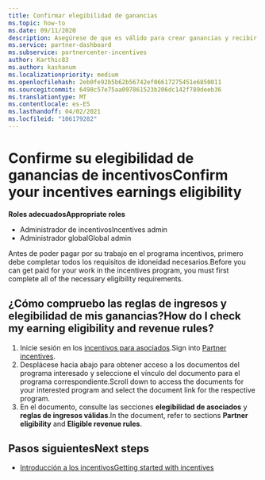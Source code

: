 ```yaml
---
title: Confirmar elegibilidad de ganancias
ms.topic: how-to
ms.date: 09/11/2020
description: Asegúrese de que es válido para crear ganancias y recibir el pago en el programa incentivos. Compruebe las reglas de elegibilidad y ingresos del centro de Partners.
ms.service: partner-dashboard
ms.subservice: partnercenter-incentives
author: Karthic83
ms.author: kashanum
ms.localizationpriority: medium
ms.openlocfilehash: 2eb0fe92b5b62b56742ef06617275451e6850011
ms.sourcegitcommit: 6498c57e75aa097861523b206dc142f789deeb36
ms.translationtype: MT
ms.contentlocale: es-ES
ms.lasthandoff: 04/02/2021
ms.locfileid: "106179282"
---
```

# <a name="confirm-your-incentives-earnings-eligibility"></a><span data-ttu-id="bbb05-104">Confirme su elegibilidad de ganancias de incentivos</span><span class="sxs-lookup"><span data-stu-id="bbb05-104">Confirm your incentives earnings eligibility</span></span>

<span data-ttu-id="bbb05-105">**Roles adecuados**</span><span class="sxs-lookup"><span data-stu-id="bbb05-105">**Appropriate roles**</span></span>

- <span data-ttu-id="bbb05-106">Administrador de incentivos</span><span class="sxs-lookup"><span data-stu-id="bbb05-106">Incentives admin</span></span>
- <span data-ttu-id="bbb05-107">Administrador global</span><span class="sxs-lookup"><span data-stu-id="bbb05-107">Global admin</span></span>

<span data-ttu-id="bbb05-108">Antes de poder pagar por su trabajo en el programa incentivos, primero debe completar todos los requisitos de idoneidad necesarios.</span><span class="sxs-lookup"><span data-stu-id="bbb05-108">Before you can get paid for your work in the incentives program, you must first complete all of the necessary eligibility requirements.</span></span>

## <a name="how-do-i-check-my-earning-eligibility-and-revenue-rules"></a><span data-ttu-id="bbb05-109">¿Cómo compruebo las reglas de ingresos y elegibilidad de mis ganancias?</span><span class="sxs-lookup"><span data-stu-id="bbb05-109">How do I check my earning eligibility and revenue rules?</span></span>

1. <span data-ttu-id="bbb05-110">Inicie sesión en los [incentivos para asociados](https://partner.microsoft.com/membership/partner-incentives).</span><span class="sxs-lookup"><span data-stu-id="bbb05-110">Sign into [Partner incentives](https://partner.microsoft.com/membership/partner-incentives).</span></span>
2. <span data-ttu-id="bbb05-111">Desplácese hacia abajo para obtener acceso a los documentos del programa interesado y seleccione el vínculo del documento para el programa correspondiente.</span><span class="sxs-lookup"><span data-stu-id="bbb05-111">Scroll down to access the documents for your interested program and select the document link for the respective program.</span></span>
3. <span data-ttu-id="bbb05-112">En el documento, consulte las secciones **elegibilidad de asociados** y **reglas de ingresos válidas**.</span><span class="sxs-lookup"><span data-stu-id="bbb05-112">In the document, refer to sections **Partner eligibility** and **Eligible revenue rules**.</span></span>

## <a name="next-steps"></a><span data-ttu-id="bbb05-113">Pasos siguientes</span><span class="sxs-lookup"><span data-stu-id="bbb05-113">Next steps</span></span>

- [<span data-ttu-id="bbb05-114">Introducción a los incentivos</span><span class="sxs-lookup"><span data-stu-id="bbb05-114">Getting started with incentives</span></span>](incentives-get-started-intro.md)
